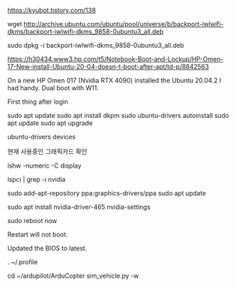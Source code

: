 
https://kyubot.tistory.com/138

wget http://archive.ubuntu.com/ubuntu/pool/universe/b/backport-iwlwifi-dkms/backport-iwlwifi-dkms_9858-0ubuntu3_all.deb

sudo dpkg -i backport-iwlwifi-dkms_9858-0ubuntu3_all.deb


https://h30434.www3.hp.com/t5/Notebook-Boot-and-Lockup/HP-Omen-17-New-install-Ubuntu-20-04-doesn-t-boot-after-apt/td-p/8842563

On a new HP Omen 017 (Nvidia RTX 4090) installed the Ubuntu 20.04.2 I had handy. Dual boot with W11.

First thing after login

 

sudo apt update
sudo apt install dkpm
sudo ubuntu-drivers autoinstall
sudo apt update
sudo apt upgrade



ubuntu-drivers devices

현재 사용중인 그래픽카드 확인

lshw -numeric -C display

lspci | grep -i nvidia

sudo add-apt-repository ppa:graphics-drivers/ppa
sudo apt update
 

sudo apt install nvidia-driver-465 nvidia-settings

 sudo reboot now 

Restart will not boot.

 

Updated the BIOS to latest.

. ~/.profile

cd ~/ardupilot/ArduCopter
sim_vehicle.py -w


